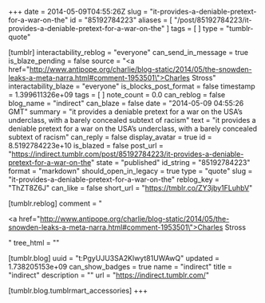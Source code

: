 +++
date = 2014-05-09T04:55:26Z
slug = "it-provides-a-deniable-pretext-for-a-war-on-the"
id = "85192784223"
aliases = [ "/post/85192784223/it-provides-a-deniable-pretext-for-a-war-on-the" ]
tags = [ ]
type = "tumblr-quote"

[tumblr]
interactability_reblog = "everyone"
can_send_in_message = true
is_blaze_pending = false
source = "<a href=\"http://www.antipope.org/charlie/blog-static/2014/05/the-snowden-leaks-a-meta-narra.html#comment-1953501\">Charles Stross</a>"
interactability_blaze = "everyone"
is_blocks_post_format = false
timestamp = 1.399611326e+09
tags = [ ]
note_count = 0.0
can_reblog = false
blog_name = "indirect"
can_blaze = false
date = "2014-05-09 04:55:26 GMT"
summary = "it provides a deniable pretext for a war on the USA’s underclass, with a barely concealed subtext of racism"
text = "it provides a deniable pretext for a war on the USA&rsquo;s underclass, with a barely concealed subtext of racism"
can_reply = false
display_avatar = true
id = 8.5192784223e+10
is_blazed = false
post_url = "https://indirect.tumblr.com/post/85192784223/it-provides-a-deniable-pretext-for-a-war-on-the"
state = "published"
id_string = "85192784223"
format = "markdown"
should_open_in_legacy = true
type = "quote"
slug = "it-provides-a-deniable-pretext-for-a-war-on-the"
reblog_key = "ThZT8Z6J"
can_like = false
short_url = "https://tmblr.co/ZY3jby1FLuhbV"

[tumblr.reblog]
comment = "<p><a href=\"http://www.antipope.org/charlie/blog-static/2014/05/the-snowden-leaks-a-meta-narra.html#comment-1953501\">Charles Stross</a></p>"
tree_html = ""

[tumblr.blog]
uuid = "t:PgyUJU3SA2Klwyt81UWAwQ"
updated = 1.738205153e+09
can_show_badges = true
name = "indirect"
title = "indirect"
description = ""
url = "https://indirect.tumblr.com/"

[tumblr.blog.tumblrmart_accessories]
+++
